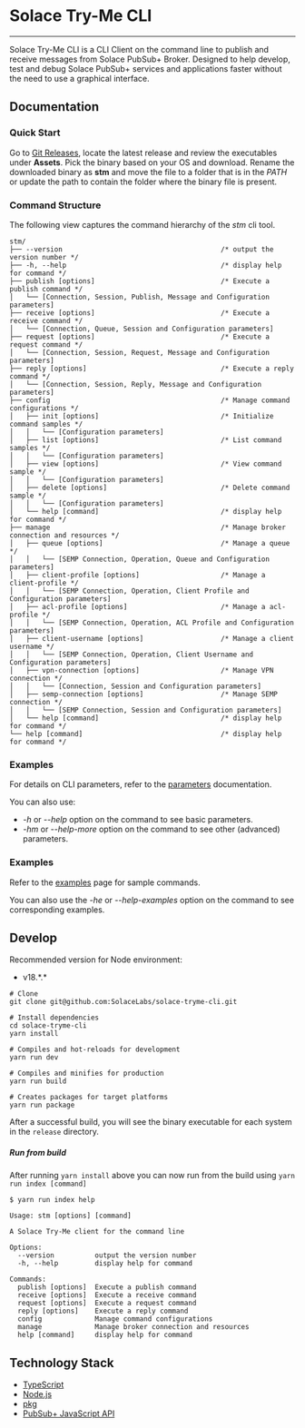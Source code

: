 # Solace Try-Me CLI

---

Solace Try-Me CLI is a CLI Client on the command line to publish and receive messages from Solace PubSub+ Broker. Designed to help develop, test and debug Solace PubSub+ services and applications faster without the need to use a graphical interface.

## Documentation

### Quick Start

Go to [Git Releases](https://github.com/SolaceLabs/solace-tryme-cli/releases), locate the latest release and review the executables under **Assets**. Pick the binary based on your OS and download. Rename the downloaded binary as **stm** and move the file to a folder that is in the *PATH* or update the path to contain the folder where the binary file is present.


### Command Structure

The following view captures the command hierarchy of the *stm* cli tool.

```
stm/
├── --version                                       /* output the version number */
├── -h, --help                                      /* display help for command */
├── publish [options]                               /* Execute a publish command */
│   └── [Connection, Session, Publish, Message and Configuration parameters]
├── receive [options]                               /* Execute a receive command */
│   └── [Connection, Queue, Session and Configuration parameters]
├── request [options]                               /* Execute a request command */
│   └── [Connection, Session, Request, Message and Configuration parameters]
├── reply [options]                                 /* Execute a reply command */
│   └── [Connection, Session, Reply, Message and Configuration parameters]
├── config                                          /* Manage command configurations */
│   ├── init [options]                              /* Initialize command samples */
│   │   └── [Configuration parameters]
│   ├── list [options]                              /* List command samples */
│   │   └── [Configuration parameters]
│   ├── view [options]                              /* View command sample */
│   │   └── [Configuration parameters]
│   ├── delete [options]                            /* Delete command sample */
│   │   └── [Configuration parameters]
│   └── help [command]                              /* display help for command */  
├── manage                                          /* Manage broker connection and resources */
│   ├── queue [options]                             /* Manage a queue */
│   │   └── [SEMP Connection, Operation, Queue and Configuration parameters]
│   ├── client-profile [options]                    /* Manage a client-profile */
│   │   └── [SEMP Connection, Operation, Client Profile and Configuration parameters]
│   ├── acl-profile [options]                       /* Manage a acl-profile */
│   │   └── [SEMP Connection, Operation, ACL Profile and Configuration parameters]
│   ├── client-username [options]                   /* Manage a client username */
│   │   └── [SEMP Connection, Operation, Client Username and Configuration parameters]
│   ├── vpn-connection [options]                    /* Manage VPN connection */
│   │   └── [Connection, Session and Configuration parameters]
│   ├── semp-connection [options]                   /* Manage SEMP connection */
│   │   └── [SEMP Connection, Session and Configuration parameters]
│   └── help [command]                              /* display help for command */
└── help [command]                                  /* display help for command */
```



### Examples

For details on CLI parameters, refer to the [parameters](PARAMETERS.md) documentation.

You can also use:
- _-h_ or _--help_ option on the command to see basic parameters.
- _-hm_ or _--help-more_ option on the command to see other (advanced) parameters.


### Examples

Refer to the [examples](EXAMPLES.md) page for sample commands. 

You can also use the _-he_ or _--help-examples_ option on the command to see corresponding examples.

## Develop

Recommended version for Node environment:

- v18.\*.\*

``` shell
# Clone
git clone git@github.com:SolaceLabs/solace-tryme-cli.git

# Install dependencies
cd solace-tryme-cli
yarn install

# Compiles and hot-reloads for development
yarn run dev

# Compiles and minifies for production
yarn run build

# Creates packages for target platforms
yarn run package
```

After a successful build, you will see the binary executable for each system in the `release` directory.

##### Run from build
After running `yarn install` above you can now run from the build using `yarn run index [command]`

```
$ yarn run index help

Usage: stm [options] [command]

A Solace Try-Me client for the command line

Options:
  --version          output the version number
  -h, --help         display help for command

Commands:
  publish [options]  Execute a publish command
  receive [options]  Execute a receive command
  request [options]  Execute a request command
  reply [options]    Execute a reply command
  config             Manage command configurations
  manage             Manage broker connection and resources
  help [command]     display help for command
```

## Technology Stack

- [TypeScript](https://www.typescriptlang.org/)
- [Node.js](https://nodejs.org/en/)
- [pkg](https://github.com/vercel/pkg)
- [PubSub+ JavaScript API](https://docs.solace.com/API-Developer-Online-Ref-Documentation/nodejs/index.html)

